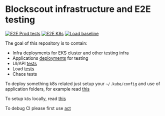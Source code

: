 # Blockscout infrastructure and E2E testing

[![E2E Prod tests](https://github.com/blockscout/blockscout-ci-cd/actions/workflows/e2e_prod.yaml/badge.svg)](https://github.com/blockscout/blockscout-ci-cd/actions/workflows/e2e_prod.yaml)
[![E2E K8s](https://github.com/blockscout/blockscout-ci-cd/actions/workflows/e2e_k8s.yaml/badge.svg)](https://github.com/blockscout/blockscout-ci-cd/actions/workflows/e2e_k8s.yaml)
[![Load baseline](https://github.com/blockscout/blockscout-ci-cd/actions/workflows/load_baseline.yaml/badge.svg)](https://github.com/blockscout/blockscout-ci-cd/actions/workflows/load_baseline.yaml)

The goal of this repository is to contain:
- Infra deployments for EKS cluster and other testing infra
- Applications [deployments](./blockscout) for testing
- UI/API [tests](tests/e2e)
- Load [tests](tests/load)
- Chaos tests

To deploy something k8s related just setup your `~/.kube/config` and use of application folders, for example read [this](./blockscout/README.md)

To setup `k8s` locally, read [this](./blockscout/k3d.md)

To debug CI please first use [act](https://github.com/nektos/act) 
